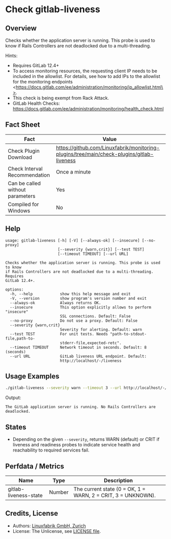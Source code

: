 # Check gitlab-liveness

## Overview

Checks whether the application server is running. This probe is used to know if Rails Controllers are not deadlocked due to a multi-threading.

Hints:

* Requires GitLab 12.4+
* To access monitoring resources, the requesting client IP needs to be included in the allowlist. For details, see <span class="title-ref">how to add IPs to the allowlist for the monitoring endpoints \<https://docs.gitlab.com/ee/administration/monitoring/ip_allowlist.html\></span>.
* This check is being exempt from Rack Attack.
* GitLab Health Checks: <https://docs.gitlab.com/ee/administration/monitoring/health_check.html>


## Fact Sheet

| Fact | Value |
|----|----|
| Check Plugin Download                 | <https://github.com/Linuxfabrik/monitoring-plugins/tree/main/check-plugins/gitlab-liveness> |
| Check Interval Recommendation         | Once a minute |
| Can be called without parameters      | Yes |
| Compiled for Windows                  | No |


## Help

```text
usage: gitlab-liveness [-h] [-V] [--always-ok] [--insecure] [--no-proxy]
                       [--severity {warn,crit}] [--test TEST]
                       [--timeout TIMEOUT] [--url URL]

Checks whether the application server is running. This probe is used to know
if Rails Controllers are not deadlocked due to a multi-threading. Requires
GitLab 12.4+.

options:
  -h, --help            show this help message and exit
  -V, --version         show program's version number and exit
  --always-ok           Always returns OK.
  --insecure            This option explicitly allows to perform "insecure"
                        SSL connections. Default: False
  --no-proxy            Do not use a proxy. Default: False
  --severity {warn,crit}
                        Severity for alerting. Default: warn
  --test TEST           For unit tests. Needs "path-to-stdout-file,path-to-
                        stderr-file,expected-retc".
  --timeout TIMEOUT     Network timeout in seconds. Default: 8 (seconds)
  --url URL             GitLab liveness URL endpoint. Default:
                        http://localhost/-/liveness
```


## Usage Examples

```bash
./gitlab-liveness --severity warn --timeout 3 --url http://localhost/-/liveness
```

Output:

```text
The GitLab application server is running. No Rails Controllers are deadlocked.
```


## States

* Depending on the given `--severity`, returns WARN (default) or CRIT if liveness and readiness probes to indicate service health and reachability to required services fail.


## Perfdata / Metrics

| Name | Type | Description |
|----|----|----|
| gitlab-liveness-state | Number | The current state (0 = OK, 1 = WARN, 2 = CRIT, 3 = UNKNOWN). |


## Credits, License

* Authors: [Linuxfabrik GmbH, Zurich](https://www.linuxfabrik.ch)
* License: The Unlicense, see [LICENSE file](https://unlicense.org/).
